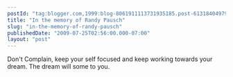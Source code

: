 ```yaml
---
postId: "tag:blogger.com,1999:blog-8061911113731935185.post-613184049799367304"
title: "In the memory of Randy Pausch"
slug: "in-the-memory-of-randy-pausch"
publishedDate: "2009-07-25T02:56:00.000-07:00"
layout: "post"
---
```


  
  
Don't Complain, keep your self focused and keep working towards your dream.
The dream will some to you.


